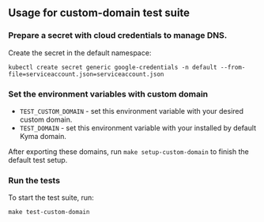 ## Usage for custom-domain test suite

### Prepare a secret with cloud credentials to manage DNS.

Create the secret in the default namespace:

```
kubectl create secret generic google-credentials -n default --from-file=serviceaccount.json=serviceaccount.json
```

### Set the environment variables with custom domain

- `TEST_CUSTOM_DOMAIN` - set this environment variable with your desired custom domain.
- `TEST_DOMAIN` - set this environment variable with your installed by default Kyma domain.

After exporting these domains, run `make setup-custom-domain` to finish the default test setup.


### Run the tests

To start the test suite, run:

```
make test-custom-domain
```
